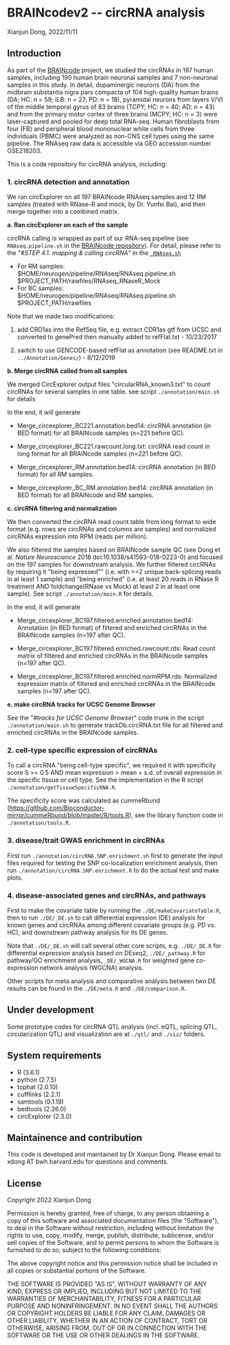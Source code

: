 # BRAINcodev2 -- circRNA analysis

Xianjun Dong, 2022/11/11

## Introduction

As part of the [BRAINcode](http://www.humanbraincode.org) project, we studied the circRNAs in 197 human samples, including 190 human brain neuronal samples and 7 non-neuronal samples in this study. In detail, dopaminergic neurons (DA) from the midbrain substantia nigra pars compacta of 104 high-quality human brains (DA; HC: n = 59; ILB: n = 27; PD: n = 18), pyramidal neurons from layers V/VI of the middle temporal gyrus of 83 brains (TCPY; HC: n = 40; AD: n = 43) and from the primary motor cortex of three brains (MCPY; HC: n = 3) were laser-captured and pooled for deep total RNA-seq. Human fibroblasts from four (FB) and peripheral blood mononuclear white cells from three individuals (PBMC) were analyzed as non-CNS cell types using the same pipeline. The RNAseq raw data is accessible via GEO accession number GSE218203. 

This is a code repository for circRNA analysis, including:

### 1. circRNA detection and annotation

We ran circExplorer on all 197 BRAINcode RNAseq samples and 12 RM samples (treated with RNase-R and mock, by Dr. Yunfei Bai), and then merge together into a combined matrix.

**a. Ran circExplorer on each of the sample**

circRNA calling is wrapped as part of our RNA-seq pipeline (see `RNAseq.pipeline.sh` in the [BRAINcode repository](https://github.com/sterding/BRAINcode)). For detail, please refer to the "*#STEP 4.1. mapping & calling circRNA*" in the [`_RNAseq.sh`](https://github.com/sterding/BRAINcode/blob/master/modules/_RNAseq.sh)

- For RM samples: $HOME/neurogen/pipeline/RNAseq/RNAseq.pipeline.sh $PROJECT_PATH/rawfiles/RNAseq_RNaseR_Mock
- For BC samples: $HOME/neurogen/pipeline/RNAseq/RNAseq.pipeline.sh $PROJECT_PATH/rawfiles

Note that we made two modifications: 

1. add CRD1as into the RefSeq file, e.g. extract CDR1as gtf from UCSC and converted to genePred then manually added to refFlat.txt - 10/23/2017

2. switch to use GENCODE-based refFlat as annotation (see README.txt in `../Annotation/Genes/`) - 8/12/2019


**b. Merge circRNA called from all samples**

We merged CircExplorer output files "circularRNA_known3.txt" to count circRNAs for several samples in one table.  see script `./annotation/main.sh` for details

In the end, it will generate 

- Merge_circexplorer_BC221.annotation.bed14: circRNA annotation (in BED format) for all BRAINcode samples (n=221 before QC).

- Merge_circexplorer_BC221.rawcount.long.txt: circRNA read count in long format for all BRAINcode samples (n=221 before QC).

- Merge_circexplorer_RM.annotation.bed14: circRNA annotation (in BED format) for all RM samples.

- Merge_circexplorer_BC_RM.annotation.bed14: circRNA annotation (in BED format) for all BRAINcode and RM samples.

**c. circRNA filtering and normalization**

We then converted the circRNA read count table from long format to wide format (e.g. rows are circRNAs and columns are samples) and normalized circRNAs expression into RPM (reads per million). 

We also filtered the samples based on BRAINcode sample QC (see Dong et al. *Nature Neuroscience* 2018 doi:10.1038/s41593-018-0223-0) and focused on the 197 samples for downstream analysis. We further filtered circRNAs by requiring it "being expressed"" (i.e. with >=2 unique back-splicing reads in at least 1 sample) and "being enriched" (i.e. at least 20 reads in RNase R treatment AND foldchange(RNase vs Mock) at least 2 in at least one sample). See script `./annotation/main.R` for details. 

In the end, it will generate 

- Merge_circexplorer_BC197.filtered.enriched.annotation.bed14: Annotation (in BED format) of filtered and enriched circRNAs in the BRAINcode samples (n=197 after QC).

- Merge_circexplorer_BC197.filtered.enriched.rawcount.rds: Read count matrix of filtered and enriched circRNAs in the BRAINcode samples (n=197 after QC).

- Merge_circexplorer_BC197.filtered.enriched.normRPM.rds: Normalized expression matrix of filtered and enriched circRNAs in the BRAINcode samples (n=197 after QC).


**e. make circRNA tracks for UCSC Genome Browser**

See the "*#tracks for UCSC Genome Browser*" code trunk in the script `./annotation/main.sh` to generate trackDb.circRNA.txt file for all filtered and enriched circRNAs in the BRAINcode samples. 

### 2. cell-type specific expression of circRNAs

To call a circRNA "being cell-type specific", we required it with specificity score S >= 0.5 AND mean expression > mean + s.d. of overall expression  in the specific tissue or cell type. See the implementation in the R script `./annotation/getTissueSpecificRNA.R`. 

The specificity score was calculated as cummeRbund (https://github.com/Bioconductor-mirror/cummeRbund/blob/master/R/tools.R), see the library function code in `./annotation/tools.R`. 

### 3. disease/trait GWAS enrichment in circRNAs

First run `./annotation/circRNA.SNP.enrichment.sh` first to generate the input files required for testing the SNP co-localization enrichment analysis, then run `./annotation/circRNA.SNP.enrichment.R` to do the actual test and make plots. 

### 4. disease-associated genes and circRNAs, and pathways

First to make the covariate table by running the `./DE/makeCovariateTable.R`, then to run `./DE/_DE.sh` to call differential expression (DE) analysis for known genes and circRNAs among different covariate groups (e.g. PD vs. HC), and downstream pathway analysis for its DE genes. 

Note that `./DE/_DE.sh` will call several other core scripts, e.g. `./DE/_DE.R` for differential expression analysis based on DEseq2, `./DE/_pathway.R` for pathway/GO enrichment analysis, `_DE/_WGCNA.R` for weighted gene co-expression network analysis (WGCNA) analysis. 

Other scripts for meta analysis and comparative analysis between two DE results can be found in the `./DE/meta.R` and `./DE/comparison.R`. 

## Under development

Some prototype codes for circRNA QTL analysis (incl. eQTL, splicing QTL, circularization QTL) and visualization are at `./qtl/` and `./viz/` folders. 

## System requirements
- R (3.6.1)
- python (2.7.5)
- tophat (2.0.10)
- cufflinks (2.2.1)
- samtools (0.1.19)
- bedtools (2.26.0)
- circExplorer (2.3.0)


## Maintainence and contribution
This code is developed and maintained by Dr Xianjun Dong. Please email to xdong AT bwh.harvard.edu for questions and comments.

## License
Copyright 2022 Xianjun Dong

Permission is hereby granted, free of charge, to any person obtaining a copy of this software and associated documentation files (the "Software"), to deal in the Software without restriction, including without limitation the rights to use, copy, modify, merge, publish, distribute, sublicense, and/or sell copies of the Software, and to permit persons to whom the Software is furnished to do so, subject to the following conditions:

The above copyright notice and this permission notice shall be included in all copies or substantial portions of the Software.

THE SOFTWARE IS PROVIDED "AS IS", WITHOUT WARRANTY OF ANY KIND, EXPRESS OR IMPLIED, INCLUDING BUT NOT LIMITED TO THE WARRANTIES OF MERCHANTABILITY, FITNESS FOR A PARTICULAR PURPOSE AND NONINFRINGEMENT. IN NO EVENT SHALL THE AUTHORS OR COPYRIGHT HOLDERS BE LIABLE FOR ANY CLAIM, DAMAGES OR OTHER LIABILITY, WHETHER IN AN ACTION OF CONTRACT, TORT OR OTHERWISE, ARISING FROM, OUT OF OR IN CONNECTION WITH THE SOFTWARE OR THE USE OR OTHER DEALINGS IN THE SOFTWARE.


